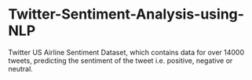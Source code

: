 # Twitter-Sentiment-Analysis-using-NLP
Twitter US Airline Sentiment Dataset, which contains data for over 14000 tweets, predicting the sentiment of the tweet i.e. positive, negative or neutral.
